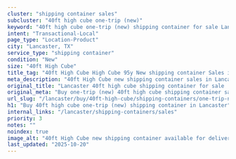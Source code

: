 ```yaml
---
cluster: "shipping container sales"
subcluster: "40ft high cube one-trip (new)"
keyword: "40ft high cube one-trip (new) shipping container for sale Lancaster, TX"
intent: "Transactional-Local"
page_type: "Location-Product"
city: "Lancaster, TX"
service_type: "shipping container"
condition: "New"
size: "40ft High Cube"
title_tag: "40ft High Cube High Cube 95y New shipping container Sales in Lancaster | LC Container"
meta_description: "40ft High Cube new shipping container sales in Lancaster. High cube containers with extra height. Fast delivery, competitive pricing. Serving shipping containers area. Quote ID: 54W. Call (214) 524-4168 for your free quote today."
original_title: "Lancaster 40ft high cube shipping container for sale | LC"
original_meta: "Buy one-trip (new) 40ft high cube shipping container sale with local delivery in Lancaster, TX. LC Container — local Since 2003. Request a fast quote today."
url_slug: "/lancaster/buy/40ft-high-cube/shipping-containers/one-trip-new"
h1: "Buy 40ft high cube one-trip (new) shipping container in Lancaster"
internal_links: "/lancaster/shipping-containers/sales"
priority: 3
notes: ""
noindex: true
image_alt: "40ft High Cube new shipping container available for delivery in Lancaster"
last_updated: "2025-10-20"
---
```


<!-- TODO: Add unique city/inventory copy, images, and internal links here. -->
